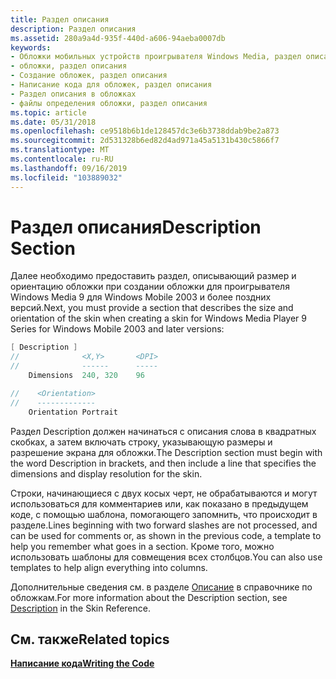 ```yaml
---
title: Раздел описания
description: Раздел описания
ms.assetid: 280a9a4d-935f-440d-a606-94aeba0007db
keywords:
- Обложки мобильных устройств проигрывателя Windows Media, раздел описания
- обложки, раздел описания
- Создание обложек, раздел описания
- Написание кода для обложек, раздел описания
- Раздел описания в обложках
- файлы определения обложки, раздел описания
ms.topic: article
ms.date: 05/31/2018
ms.openlocfilehash: ce9518b6b1de128457dc3e6b3738ddab9be2a873
ms.sourcegitcommit: 2d531328b6ed82d4ad971a45a5131b430c5866f7
ms.translationtype: MT
ms.contentlocale: ru-RU
ms.lasthandoff: 09/16/2019
ms.locfileid: "103889032"
---
```

# <a name="description-section"></a><span data-ttu-id="d753a-109">Раздел описания</span><span class="sxs-lookup"><span data-stu-id="d753a-109">Description Section</span></span>

<span data-ttu-id="d753a-110">Далее необходимо предоставить раздел, описывающий размер и ориентацию обложки при создании обложки для проигрывателя Windows Media 9 для Windows Mobile 2003 и более поздних версий.</span><span class="sxs-lookup"><span data-stu-id="d753a-110">Next, you must provide a section that describes the size and orientation of the skin when creating a skin for Windows Media Player 9 Series for Windows Mobile 2003 and later versions:</span></span>


```C++
[ Description ]
//              <X,Y>       <DPI>
//              ------      -----
    Dimensions  240, 320    96

//    <Orientation>
//    -------------
    Orientation Portrait

```



<span data-ttu-id="d753a-111">Раздел Description должен начинаться с описания слова в квадратных скобках, а затем включать строку, указывающую размеры и разрешение экрана для обложки.</span><span class="sxs-lookup"><span data-stu-id="d753a-111">The Description section must begin with the word Description in brackets, and then include a line that specifies the dimensions and display resolution for the skin.</span></span>

<span data-ttu-id="d753a-112">Строки, начинающиеся с двух косых черт, не обрабатываются и могут использоваться для комментариев или, как показано в предыдущем коде, с помощью шаблона, помогающего запомнить, что происходит в разделе.</span><span class="sxs-lookup"><span data-stu-id="d753a-112">Lines beginning with two forward slashes are not processed, and can be used for comments or, as shown in the previous code, a template to help you remember what goes in a section.</span></span> <span data-ttu-id="d753a-113">Кроме того, можно использовать шаблоны для совмещения всех столбцов.</span><span class="sxs-lookup"><span data-stu-id="d753a-113">You can also use templates to help align everything into columns.</span></span>

<span data-ttu-id="d753a-114">Дополнительные сведения см. в разделе [Описание](description.md) в справочнике по обложкам.</span><span class="sxs-lookup"><span data-stu-id="d753a-114">For more information about the Description section, see [Description](description.md) in the Skin Reference.</span></span>

## <a name="related-topics"></a><span data-ttu-id="d753a-115">См. также</span><span class="sxs-lookup"><span data-stu-id="d753a-115">Related topics</span></span>

<dl> <dt>

[<span data-ttu-id="d753a-116">**Написание кода**</span><span class="sxs-lookup"><span data-stu-id="d753a-116">**Writing the Code**</span></span>](writing-the-code.md)
</dt> </dl>

 

 




